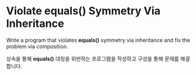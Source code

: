 # Violate equals() Symmetry Via Inheritance

Write a program that violates **equals()** symmetry via inheritance and fix the problem via composition.

상속을 통해 **equals()** 대칭을 위반하는 프로그램을 작성하고 구성을 통해 문제를 해결합니다.
